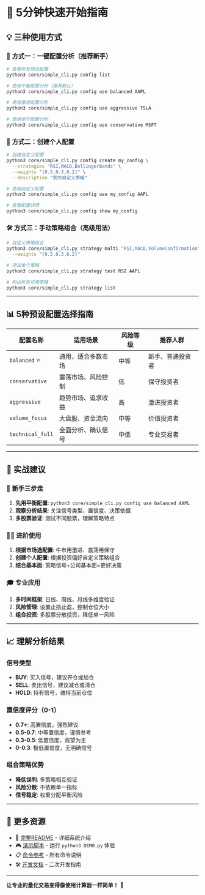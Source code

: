 # 🚀 5分钟快速开始指南

## 💡 三种使用方式

### 🎯 **方式一：一键配置分析（推荐新手）**

```bash
# 查看所有预设配置
python3 core/simple_cli.py config list

# 使用平衡配置分析（推荐默认）
python3 core/simple_cli.py config use balanced AAPL

# 使用激进配置分析
python3 core/simple_cli.py config use aggressive TSLA

# 使用保守配置分析
python3 core/simple_cli.py config use conservative MSFT
```

### 🔧 **方式二：创建个人配置**

```bash
# 创建自定义配置
python3 core/simple_cli.py config create my_config \
  --strategies "RSI,MACD,BollingerBands" \
  --weights "[0.5,0.3,0.2]" \
  --description "我的自定义策略"

# 使用自定义配置
python3 core/simple_cli.py config use my_config AAPL

# 查看配置详情
python3 core/simple_cli.py config show my_config
```

### 🛠️ **方式三：手动策略组合（高级用法）**

```bash
# 自定义策略组合
python3 core/simple_cli.py strategy multi "RSI,MACD,VolumeConfirmation" NVDA \
  --weights "[0.5,0.3,0.2]"

# 测试单个策略
python3 core/simple_cli.py strategy test RSI AAPL

# 列出所有可用策略
python3 core/simple_cli.py strategy list
```

---

## 📊 5种预设配置选择指南

| 配置名称 | 适用场景 | 风险等级 | 推荐人群 |
|---------|---------|---------|---------|
| `balanced` ⭐ | 通用，适合多数市场 | 中等 | 新手、普通投资者 |
| `conservative` | 震荡市场、风险控制 | 低 | 保守投资者 |
| `aggressive` | 趋势市场、追求收益 | 高 | 激进投资者 |
| `volume_focus` | 大盘股、资金流向 | 中等 | 价值投资者 |
| `technical_full` | 全面分析、确认信号 | 中低 | 专业交易者 |

---

## 🎯 实战建议

### 🔰 **新手三步走**
1. **先用平衡配置**: `python3 core/simple_cli.py config use balanced AAPL`
2. **观察分析结果**: 关注信号类型、置信度、决策依据
3. **多股票验证**: 测试不同股票，理解策略特点

### 👨‍💼 **进阶使用**
1. **根据市场选配置**: 牛市用激进、震荡用保守
2. **创建个人配置**: 根据投资偏好自定义策略组合
3. **结合基本面**: 策略信号+公司基本面=更好决策

### 🎓 **专业应用**
1. **多时间框架**: 日线、周线、月线多维度验证
2. **风险管理**: 设置止损止盈，控制仓位大小
3. **组合投资**: 多股票分散投资，降低单一风险

---

## 📈 理解分析结果

### 信号类型
- **BUY**: 买入信号，建议开仓或加仓
- **SELL**: 卖出信号，建议减仓或清仓  
- **HOLD**: 持有信号，维持当前仓位

### 置信度评分（0-1）
- **0.7+**: 高置信度，强烈建议
- **0.5-0.7**: 中等置信度，谨慎参考
- **0.3-0.5**: 低置信度，观望为主
- **0-0.3**: 极低置信度，无明确信号

### 组合策略优势
- **降低误判**: 多策略相互验证
- **风险分散**: 不依赖单一指标
- **信号稳定**: 权重分配平衡风险

---

## 🔗 更多资源

- 📖 [完整README](README.md) - 详细系统介绍
- 🎮 [演示脚本](DEMO.py) - 运行 `python3 DEMO.py` 体验
- 📋 [命令参考](docs/COMMAND_REFERENCE.md) - 所有命令说明
- 🛠️ [开发文档](docs/API_REFERENCE.md) - 二次开发指南

---

**让专业的量化交易变得像使用计算器一样简单！** 🚀